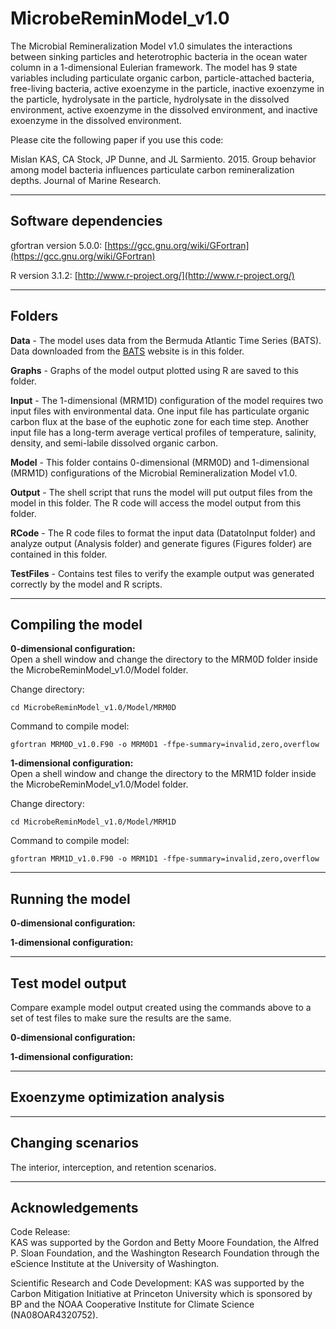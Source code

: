 MicrobeReminModel_v1.0
======================
The Microbial Remineralization Model v1.0 simulates the interactions between sinking particles and heterotrophic bacteria in the ocean water column in a 1-dimensional Eulerian framework. The model has 9 state variables including particulate organic carbon, particle-attached bacteria, free-living bacteria, active exoenzyme in the particle, inactive exoenzyme in the particle, hydrolysate in the particle, hydrolysate in the dissolved environment, active exoenzyme in the dissolved environment, and inactive exoenzyme in the dissolved environment.

Please cite the following paper if you use this code:

Mislan KAS, CA Stock, JP Dunne, and JL Sarmiento. 2015. Group behavior among model bacteria influences particulate carbon remineralization depths.  Journal of Marine Research.

----------------------
Software dependencies
----------------------
gfortran version 5.0.0:   [https://gcc.gnu.org/wiki/GFortran](https://gcc.gnu.org/wiki/GFortran)

R version 3.1.2: [http://www.r-project.org/](http://www.r-project.org/)

---------
Folders
---------
**Data** -  The model uses data from the Bermuda Atlantic Time Series (BATS).  Data downloaded from the [BATS](http://bats.bios.edu/) website is in this folder.  

**Graphs** -  Graphs of the model output plotted using R are saved to this folder.  

**Input** -  The 1-dimensional (MRM1D) configuration of the model requires two input files with environmental data. One input file has particulate organic carbon flux at the base of the euphotic zone for each time step. Another input file has a long-term average vertical profiles of temperature, salinity, density, and semi-labile dissolved organic carbon.  

**Model** -  This folder contains 0-dimensional (MRM0D) and 1-dimensional (MRM1D) configurations of the Microbial Remineralization Model v1.0.

**Output** -  The shell script that runs the model will put output files from the model in this folder.  The R code will access the model output from this folder.  

**RCode** - The R code files to format the input data (DatatoInput folder) and analyze output (Analysis folder) and generate figures (Figures folder) are contained in this folder.

**TestFiles** - Contains test files to verify the example output was generated correctly by the model and R scripts.  

---------------------
Compiling the model
---------------------

**0-dimensional configuration:**  
Open a shell window and change the directory to the MRM0D folder inside the MicrobeReminModel_v1.0/Model folder.  

Change directory:  

    cd MicrobeReminModel_v1.0/Model/MRM0D

Command to compile model:

    gfortran MRM0D_v1.0.F90 -o MRM0D1 -ffpe-summary=invalid,zero,overflow

**1-dimensional configuration:**  
Open a shell window and change the directory to the MRM1D folder inside the MicrobeReminModel_v1.0/Model folder.  

Change directory:  

    cd MicrobeReminModel_v1.0/Model/MRM1D

Command to compile model:

    gfortran MRM1D_v1.0.F90 -o MRM1D1 -ffpe-summary=invalid,zero,overflow


------------------
Running the model
------------------
**0-dimensional configuration:**

**1-dimensional configuration:**

----------------------------
Test model output
----------------------------
Compare example model output created using the commands above to a set of test files to make sure the results are the same.  

**0-dimensional configuration:**

**1-dimensional configuration:**

--------------------------------
Exoenzyme optimization analysis
--------------------------------


-------------------
Changing scenarios
-------------------
The interior, interception, and retention scenarios.


------------------
Acknowledgements
------------------

Code Release:  
KAS was supported by the Gordon and Betty Moore Foundation, the Alfred P. Sloan Foundation, and the Washington Research Foundation through the eScience Institute at the University of Washington.

Scientific Research and Code Development:
KAS was supported by the Carbon Mitigation Initiative at Princeton University which is sponsored by BP and the NOAA Cooperative Institute for Climate Science (NA08OAR4320752).
